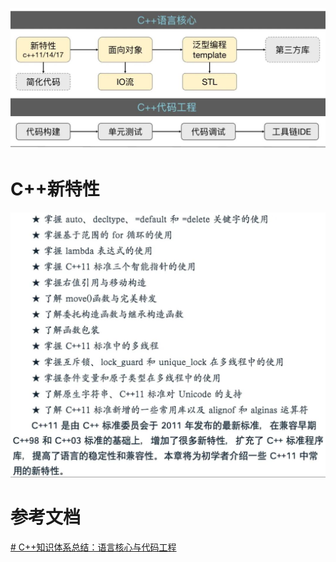 ![image.png](https://raw.githubusercontent.com/mowang111/image-hosting/master/typora_images/20230911081459.png)
# C++新特性
![image.png](https://raw.githubusercontent.com/mowang111/image-hosting/master/typora_images/20230911081730.png)


# 参考文档
[# C++知识体系总结：语言核心与代码工程](https://mp.weixin.qq.com/s/lQoH4UF36_zKrw-Jbp2ylw)
